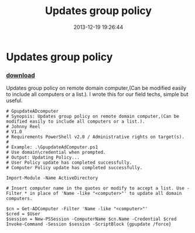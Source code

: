 ﻿---
pid:            4722
parent:         0
children:       
poster:         Johnny Reel
title:          Updates group policy 
date:           2013-12-19 19:26:44
description:    Updates group policy on remote domain computer,(Can be modified easily to include all computers or a list.). I wrote this for our field techs, simple but useful.
format:         posh
---

# Updates group policy 

### [download](4722.ps1)  

Updates group policy on remote domain computer,(Can be modified easily to include all computers or a list.). I wrote this for our field techs, simple but useful.

```posh
# GpupdateADcomputer
# Synopsis: Updates group policy on remote domain computer,(Can be modified easily to include all computers or a list.).
# Johnny Reel
# V1.0
# Requirements PowerShell v2.0 / Administrative rights on target(s).
# 
# Example: .\GpupdateAdComputer.ps1
# Use domain\credential when prompted.
# Output: Updating Policy...
# User Policy update has completed successfully.
# Computer Policy update has completed successfully.

Import-Module -Name ActiveDirectory

# Insert computer name in the quotes or modify to accept a list. Use -Filter * in place of 'Name -like "<computer>"' to update all domain computers. 

$cn = Get-ADComputer -Filter 'Name -like "<computer>"'
$cred = $User
$session = New-PSSession -ComputerName $cn.Name -Credential $cred
Invoke-Command -Session $session -ScriptBlock {gpupdate /force}
```

